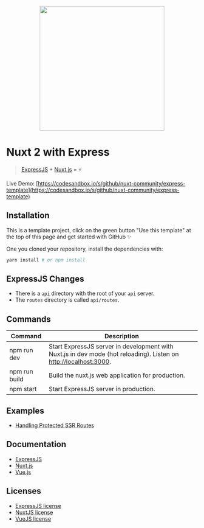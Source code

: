 <p align="center"><img width="328px" src="https://nuxtjs.org/logos/nuxt.svg"></p>


# Nuxt 2 with Express

> [ExpressJS](http://expressjs.com/) + [Nuxt.js](https://nuxtjs.org) = :zap:

Live Demo: [https://codesandbox.io/s/github/nuxt-community/express-template](https://codesandbox.io/s/github/nuxt-community/express-template)

## Installation

This is a template project, click on the green button "Use this template" at the top of this page and get started with GitHub :sparkles:

One you cloned your repository, install the dependencies with:

```bash
yarn install # or npm install
```

## ExpressJS Changes

- There is a  `api` directory with the root of your `api` server.
- The `routes` directory is called `api/routes`.

## Commands

| Command | Description |
|---------|-------------|
| npm run dev | Start ExpressJS server in development with Nuxt.js in dev mode (hot reloading). Listen on [http://localhost:3000](http://localhost:3000). |
| npm run build | Build the nuxt.js web application for production. |
| npm start | Start ExpressJS server in production. |

## Examples

- [Handling Protected SSR Routes](https://github.com/nuxt/express/blob/master/protected-ssr-api.md)

## Documentation

- [ExpressJS](http://expressjs.com/en/guide/routing.html)
- [Nuxt.js](https://nuxtjs.org/guide/)
- [Vue.js](http://vuejs.org/guide/)

## Licenses

- [ExpressJS license](https://github.com/expressjs/express/blob/master/LICENSE)
- [NuxtJS license](https://github.com/nuxt/nuxt.js/blob/master/LICENSE.md)
- [VueJS license](https://github.com/vuejs/vue/blob/master/LICENSE)


